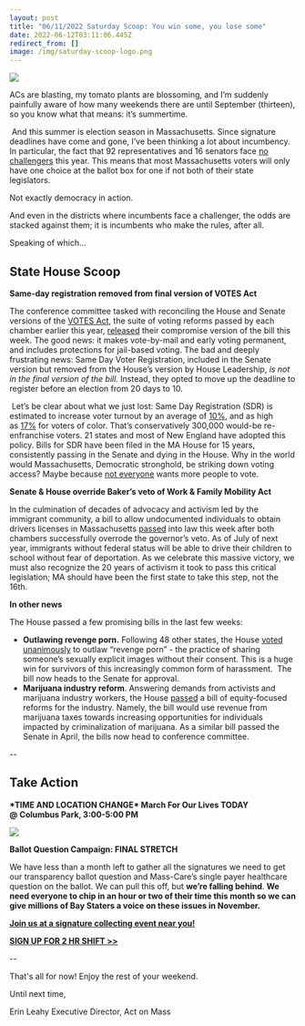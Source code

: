 ```yaml
---
layout: post
title: "06/11/2022 Saturday Scoop: You win some, you lose some"
date: 2022-06-12T03:11:06.445Z
redirect_from: []
image: /img/saturday-scoop-logo.png
---
```

![](https://nvlupin.blob.core.windows.net/images/van/EA/EA007/1/90151/images/Saturday%20Scoop.png)

ACs are blasting, my tomato plants are blossoming, and I’m suddenly painfully aware of how many weekends there are until September (thirteen), so you know what that means: it’s summertime.

 And this summer is election season in Massachusetts. Since signature deadlines have come and gone, I’ve been thinking a lot about incumbency. In particular, the fact that 92 representatives and 16 senators face [no challengers](https://click.everyaction.com/k/46410718/350129905/945997868?utm_medium=&nvep=ew0KICAiVGVuYW50VXJpIjogIm5ncHZhbjovL3Zhbi9FQS9FQTAwNy8xLzkwMTUxIiwNCiAgIkRpc3RyaWJ1dGlvblVuaXF1ZUlkIjogIjY4OWQ4MzUyLWFjZTktZWMxMS1iNDdhLTI4MTg3OGI4M2Q4YSIsDQogICJFbWFpbEFkZHJlc3MiOiAibm1hMjNAYnUuZWR1Ig0KfQ%3D%3D&hmac=t9BbduRut_9ZESaWjDspzKmcr5lviEQ9QosqCmhVC6s=&emci=ae7c0297-a8e9-ec11-b47a-281878b83d8a&emdi=689d8352-ace9-ec11-b47a-281878b83d8a&ceid=21506428) this year. This means that most Massachusetts voters will only have one choice at the ballot box for one if not both of their state legislators. 

Not exactly democracy in action.

And even in the districts where incumbents face a challenger, the odds are stacked against them; it is incumbents who make the rules, after all.  

Speaking of which…

## **State House Scoop**

**Same-day registration removed from final version of VOTES Act**

The conference committee tasked with reconciling the House and Senate versions of the [VOTES Act](https://click.everyaction.com/k/46410719/350129906/-68952152?utm_medium=&nvep=ew0KICAiVGVuYW50VXJpIjogIm5ncHZhbjovL3Zhbi9FQS9FQTAwNy8xLzkwMTUxIiwNCiAgIkRpc3RyaWJ1dGlvblVuaXF1ZUlkIjogIjY4OWQ4MzUyLWFjZTktZWMxMS1iNDdhLTI4MTg3OGI4M2Q4YSIsDQogICJFbWFpbEFkZHJlc3MiOiAibm1hMjNAYnUuZWR1Ig0KfQ%3D%3D&hmac=t9BbduRut_9ZESaWjDspzKmcr5lviEQ9QosqCmhVC6s=&emci=ae7c0297-a8e9-ec11-b47a-281878b83d8a&emdi=689d8352-ace9-ec11-b47a-281878b83d8a&ceid=21506428), the suite of voting reforms passed by each chamber earlier this year, [released](https://click.everyaction.com/k/46410720/350129907/-424858358?utm_medium=&nvep=ew0KICAiVGVuYW50VXJpIjogIm5ncHZhbjovL3Zhbi9FQS9FQTAwNy8xLzkwMTUxIiwNCiAgIkRpc3RyaWJ1dGlvblVuaXF1ZUlkIjogIjY4OWQ4MzUyLWFjZTktZWMxMS1iNDdhLTI4MTg3OGI4M2Q4YSIsDQogICJFbWFpbEFkZHJlc3MiOiAibm1hMjNAYnUuZWR1Ig0KfQ%3D%3D&hmac=t9BbduRut_9ZESaWjDspzKmcr5lviEQ9QosqCmhVC6s=&emci=ae7c0297-a8e9-ec11-b47a-281878b83d8a&emdi=689d8352-ace9-ec11-b47a-281878b83d8a&ceid=21506428) their compromise version of the bill this week. The good news: it makes vote-by-mail and early voting permanent, and includes protections for jail-based voting. The bad and deeply frustrating news: Same Day Voter Registration, included in the Senate version but removed from the House’s version by House Leadership, *is not in the final version of the bill.* Instead, they opted to move up the deadline to register before an election from 20 days to 10.

 Let’s be clear about what we just lost: Same Day Registration (SDR) is estimated to increase voter turnout by an average of [10%](https://click.everyaction.com/k/46410721/350129908/-1926924494?utm_medium=&nvep=ew0KICAiVGVuYW50VXJpIjogIm5ncHZhbjovL3Zhbi9FQS9FQTAwNy8xLzkwMTUxIiwNCiAgIkRpc3RyaWJ1dGlvblVuaXF1ZUlkIjogIjY4OWQ4MzUyLWFjZTktZWMxMS1iNDdhLTI4MTg3OGI4M2Q4YSIsDQogICJFbWFpbEFkZHJlc3MiOiAibm1hMjNAYnUuZWR1Ig0KfQ%3D%3D&hmac=t9BbduRut_9ZESaWjDspzKmcr5lviEQ9QosqCmhVC6s=&emci=ae7c0297-a8e9-ec11-b47a-281878b83d8a&emdi=689d8352-ace9-ec11-b47a-281878b83d8a&ceid=21506428), and as high as [17%](https://click.everyaction.com/k/46410722/350129909/-1460930435?utm_medium=&emci=c615a540-067e-ec11-94f6-c896650d4442&emdi=ea000000-0000-0000-0000-000000000001&ceid=%7B%7BContactsEmailID%7D%7D&&nvep=ew0KICAiVGVuYW50VXJpIjogIm5ncHZhbjovL3Zhbi9FQS9FQTAwNy8xLzkwMTUxIiwNCiAgIkRpc3RyaWJ1dGlvblVuaXF1ZUlkIjogIjY4OWQ4MzUyLWFjZTktZWMxMS1iNDdhLTI4MTg3OGI4M2Q4YSIsDQogICJFbWFpbEFkZHJlc3MiOiAibm1hMjNAYnUuZWR1Ig0KfQ%3D%3D&hmac=t9BbduRut_9ZESaWjDspzKmcr5lviEQ9QosqCmhVC6s=) for voters of color. That’s conservatively 300,000 would-be re-enfranchise voters. 21 states and most of New England have adopted this policy. Bills for SDR have been filed in the MA House for 15 years, consistently passing in the Senate and dying in the House. Why in the world would Massachusetts, Democratic stronghold, be striking down voting access? Maybe because [not everyone](https://click.everyaction.com/k/46410723/350129910/990623202?utm_medium=&emci=00f7d349-43b8-ec11-997e-281878b83d8a&emdi=9ddf5e13-48b8-ec11-997e-281878b83d8a&ceid=21506428&&nvep=ew0KICAiVGVuYW50VXJpIjogIm5ncHZhbjovL3Zhbi9FQS9FQTAwNy8xLzkwMTUxIiwNCiAgIkRpc3RyaWJ1dGlvblVuaXF1ZUlkIjogIjY4OWQ4MzUyLWFjZTktZWMxMS1iNDdhLTI4MTg3OGI4M2Q4YSIsDQogICJFbWFpbEFkZHJlc3MiOiAibm1hMjNAYnUuZWR1Ig0KfQ%3D%3D&hmac=t9BbduRut_9ZESaWjDspzKmcr5lviEQ9QosqCmhVC6s=) wants more people to vote.  

**Senate & House override Baker’s veto of Work & Family Mobility Act**

In the culmination of decades of advocacy and activism led by the immigrant community, a bill to allow undocumented individuals to obtain drivers licenses in Massachusetts [passed](https://click.everyaction.com/k/46410724/350129911/306138347?utm_medium=&nvep=ew0KICAiVGVuYW50VXJpIjogIm5ncHZhbjovL3Zhbi9FQS9FQTAwNy8xLzkwMTUxIiwNCiAgIkRpc3RyaWJ1dGlvblVuaXF1ZUlkIjogIjY4OWQ4MzUyLWFjZTktZWMxMS1iNDdhLTI4MTg3OGI4M2Q4YSIsDQogICJFbWFpbEFkZHJlc3MiOiAibm1hMjNAYnUuZWR1Ig0KfQ%3D%3D&hmac=t9BbduRut_9ZESaWjDspzKmcr5lviEQ9QosqCmhVC6s=&emci=ae7c0297-a8e9-ec11-b47a-281878b83d8a&emdi=689d8352-ace9-ec11-b47a-281878b83d8a&ceid=21506428) into law this week after both chambers successfully overrode the governor’s veto. As of July of next year, immigrants without federal status will be able to drive their children to school without fear of deportation. As we celebrate this massive victory, we must also recognize the 20 years of activism it took to pass this critical legislation; MA should have been the first state to take this step, not the 16th.

**In other news**

The House passed a few promising bills in the last few weeks:

* **Outlawing revenge porn.** Following 48 other states, the House [voted unanimously](https://click.everyaction.com/k/46410726/350129913/146927956?utm_medium=&nvep=ew0KICAiVGVuYW50VXJpIjogIm5ncHZhbjovL3Zhbi9FQS9FQTAwNy8xLzkwMTUxIiwNCiAgIkRpc3RyaWJ1dGlvblVuaXF1ZUlkIjogIjY4OWQ4MzUyLWFjZTktZWMxMS1iNDdhLTI4MTg3OGI4M2Q4YSIsDQogICJFbWFpbEFkZHJlc3MiOiAibm1hMjNAYnUuZWR1Ig0KfQ%3D%3D&hmac=t9BbduRut_9ZESaWjDspzKmcr5lviEQ9QosqCmhVC6s=&emci=ae7c0297-a8e9-ec11-b47a-281878b83d8a&emdi=689d8352-ace9-ec11-b47a-281878b83d8a&ceid=21506428) to outlaw “revenge porn” - the practice of sharing someone’s sexually explicit images without their consent. This is a huge win for survivors of this increasingly common form of harassment.  The bill now heads to the Senate for approval.
* **Marijuana industry reform**. Answering demands from activists and marijuana industry workers, the House [passed](https://click.everyaction.com/k/46410728/350129915/742772429?utm_medium=&nvep=ew0KICAiVGVuYW50VXJpIjogIm5ncHZhbjovL3Zhbi9FQS9FQTAwNy8xLzkwMTUxIiwNCiAgIkRpc3RyaWJ1dGlvblVuaXF1ZUlkIjogIjY4OWQ4MzUyLWFjZTktZWMxMS1iNDdhLTI4MTg3OGI4M2Q4YSIsDQogICJFbWFpbEFkZHJlc3MiOiAibm1hMjNAYnUuZWR1Ig0KfQ%3D%3D&hmac=t9BbduRut_9ZESaWjDspzKmcr5lviEQ9QosqCmhVC6s=&emci=ae7c0297-a8e9-ec11-b47a-281878b83d8a&emdi=689d8352-ace9-ec11-b47a-281878b83d8a&ceid=21506428) a bill of equity-focused reforms for the industry. Namely, the bill would use revenue from marijuana taxes towards increasing opportunities for individuals impacted by criminalization of marijuana. As a similar bill passed the Senate in April, the bills now head to conference committee.

\--

## **Take Action**

**\*TIME AND LOCATION CHANGE\* March For Our Lives TODAY @ Columbus Park, 3:00-5:00 PM**

![](/img/unnamed-5.png)

**Ballot Question Campaign: FINAL STRETCH**

We have less than a month left to gather all the signatures we need to get our transparency ballot question and Mass-Care’s single payer healthcare question on the ballot. We can pull this off, but **we’re falling behind**. **We need everyone to chip in an hour or two of their time this month so we can give millions of Bay Staters a voice on these issues in November.** 

**[Join us at a signature collecting event near you!](https://click.everyaction.com/k/46410732/350129919/-1694814704?results=True&date_start=04-27-2021&utm_medium=&nvep=ew0KICAiVGVuYW50VXJpIjogIm5ncHZhbjovL3Zhbi9FQS9FQTAwNy8xLzkwMTUxIiwNCiAgIkRpc3RyaWJ1dGlvblVuaXF1ZUlkIjogIjY4OWQ4MzUyLWFjZTktZWMxMS1iNDdhLTI4MTg3OGI4M2Q4YSIsDQogICJFbWFpbEFkZHJlc3MiOiAibm1hMjNAYnUuZWR1Ig0KfQ%3D%3D&hmac=t9BbduRut_9ZESaWjDspzKmcr5lviEQ9QosqCmhVC6s=&emci=ae7c0297-a8e9-ec11-b47a-281878b83d8a&emdi=689d8352-ace9-ec11-b47a-281878b83d8a&ceid=21506428)**

**[SIGN UP FOR 2 HR SHIFT >>](https://click.everyaction.com/k/46410734/350129921/-1694814704?results=True&date_start=04-27-2021&utm_medium=&nvep=ew0KICAiVGVuYW50VXJpIjogIm5ncHZhbjovL3Zhbi9FQS9FQTAwNy8xLzkwMTUxIiwNCiAgIkRpc3RyaWJ1dGlvblVuaXF1ZUlkIjogIjY4OWQ4MzUyLWFjZTktZWMxMS1iNDdhLTI4MTg3OGI4M2Q4YSIsDQogICJFbWFpbEFkZHJlc3MiOiAibm1hMjNAYnUuZWR1Ig0KfQ%3D%3D&hmac=t9BbduRut_9ZESaWjDspzKmcr5lviEQ9QosqCmhVC6s=&emci=ae7c0297-a8e9-ec11-b47a-281878b83d8a&emdi=689d8352-ace9-ec11-b47a-281878b83d8a&ceid=21506428)**

\--

That's all for now! Enjoy the rest of your weekend. 

Until next time, 

Erin Leahy Executive Director, Act on Mass